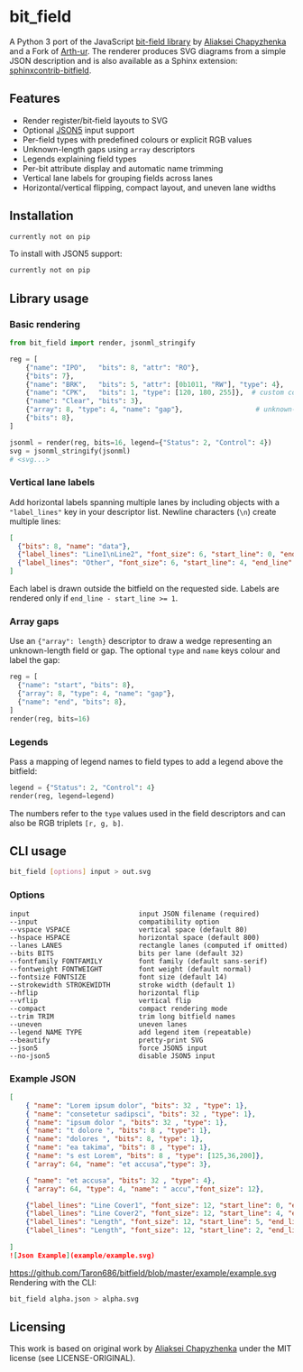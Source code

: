 # bit_field

A Python 3 port of the JavaScript [bit-field library](https://github.com/drom/bitfield/) by [Aliaksei Chapyzhenka](https://github.com/drom)
and a Fork of [Arth-ur](https://github.com/Arth-ur/bitfield). 
The renderer produces SVG diagrams from a simple JSON description and is also
available as a Sphinx extension: [sphinxcontrib-bitfield](https://github.com/Arth-ur/sphinxcontrib-bitfield).

## Features

* Render register/bit‑field layouts to SVG
* Optional [JSON5](https://json5.org/) input support
* Per-field types with predefined colours or explicit RGB values
* Unknown-length gaps using `array` descriptors
* Legends explaining field types
* Per-bit attribute display and automatic name trimming
* Vertical lane labels for grouping fields across lanes
* Horizontal/vertical flipping, compact layout, and uneven lane widths

## Installation

```sh
currently not on pip
```

To install with JSON5 support:

```sh
currently not on pip
```

## Library usage

### Basic rendering

```python
from bit_field import render, jsonml_stringify

reg = [
    {"name": "IPO",   "bits": 8, "attr": "RO"},
    {"bits": 7},
    {"name": "BRK",   "bits": 5, "attr": [0b1011, "RW"], "type": 4},
    {"name": "CPK",   "bits": 1, "type": [120, 180, 255]},  # custom colour
    {"name": "Clear", "bits": 3},
    {"array": 8, "type": 4, "name": "gap"},                  # unknown-length field
    {"bits": 8},
]

jsonml = render(reg, bits=16, legend={"Status": 2, "Control": 4})
svg = jsonml_stringify(jsonml)
# <svg...>
```

### Vertical lane labels

Add horizontal labels spanning multiple lanes by including objects with a
`"label_lines"` key in your descriptor list. Newline characters (`\n`) create
multiple lines:

```json
[
  {"bits": 8, "name": "data"},
  {"label_lines": "Line1\nLine2", "font_size": 6, "start_line": 0, "end_line": 3, "layout": "right"},
  {"label_lines": "Other", "font_size": 6, "start_line": 4, "end_line": 7, "layout": "right"}
]
```

Each label is drawn outside the bitfield on the requested side. Labels are
rendered only if `end_line - start_line >= 1`.

### Array gaps

Use an `{"array": length}` descriptor to draw a wedge representing an
unknown-length field or gap. The optional `type` and `name` keys colour and
label the gap:

```python
reg = [
  {"name": "start", "bits": 8},
  {"array": 8, "type": 4, "name": "gap"},
  {"name": "end", "bits": 8},
]
render(reg, bits=16)
```

### Legends

Pass a mapping of legend names to field types to add a legend above the
bitfield:

```python
legend = {"Status": 2, "Control": 4}
render(reg, legend=legend)
```

The numbers refer to the `type` values used in the field descriptors and can
also be RGB triplets `[r, g, b]`.

## CLI usage

```sh
bit_field [options] input > out.svg
```

### Options

```
input                           input JSON filename (required)
--input                         compatibility option
--vspace VSPACE                 vertical space (default 80)
--hspace HSPACE                 horizontal space (default 800)
--lanes LANES                   rectangle lanes (computed if omitted)
--bits BITS                     bits per lane (default 32)
--fontfamily FONTFAMILY         font family (default sans-serif)
--fontweight FONTWEIGHT         font weight (default normal)
--fontsize FONTSIZE             font size (default 14)
--strokewidth STROKEWIDTH       stroke width (default 1)
--hflip                         horizontal flip
--vflip                         vertical flip
--compact                       compact rendering mode
--trim TRIM                     trim long bitfield names
--uneven                        uneven lanes
--legend NAME TYPE              add legend item (repeatable)
--beautify                      pretty-print SVG
--json5                         force JSON5 input
--no-json5                      disable JSON5 input
```

### Example JSON

```json
[
    { "name": "Lorem ipsum dolor", "bits": 32 , "type": 1},
    { "name": "consetetur sadipsci", "bits": 32 , "type": 1},
    { "name": "ipsum dolor ", "bits": 32 , "type": 1},
    { "name": "t dolore ", "bits": 8 , "type": 1},
    { "name": "dolores ", "bits": 8, "type": 1},
    { "name": "ea takima", "bits": 8 , "type": 1},
    { "name": "s est Lorem", "bits": 8 , "type": [125,36,200]},
    { "array": 64, "name": "et accusa","type": 3},

    { "name": "et accusa", "bits": 32 , "type": 4},
    { "array": 64, "type": 4, "name": " accu","font_size": 12},

    {"label_lines": "Line Cover1", "font_size": 12, "start_line": 0, "end_line": 3, "layout": "left"},
    {"label_lines": "Line Cover2", "font_size": 12, "start_line": 4, "end_line": 4, "layout": "left"},
    {"label_lines": "Length", "font_size": 12, "start_line": 5, "end_line": 8, "layout": "right"},
    {"label_lines": "Length", "font_size": 12, "start_line": 2, "end_line": 4, "layout": "right"}
    
]
![Json Example](example/example.svg)

```
https://github.com/Taron686/bitfield/blob/master/example/example.svg
Rendering with the CLI:

```sh
bit_field alpha.json > alpha.svg
```

## Licensing

This work is based on original work by [Aliaksei Chapyzhenka](https://github.com/drom) under the MIT license (see LICENSE-ORIGINAL).
